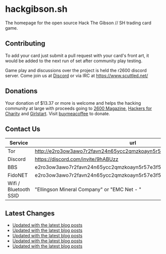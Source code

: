 # hackgibson.sh
The homepage for the open source Hack The Gibson // SH trading card game.


## Contributing

To add your card just submit a pull request with your card's front art, it would be added to the next run of set after community play testing.

Game play and discussions over the project is held the r2600 discord server. Come join us at [Discord](https://discord.com/invite/9hABUzz) or via IRC at https://www.scuttled.net/


## Donations

Your donation of $13.37 or more is welcome and helps the hacking community at large with proceeds going to [2600 Magazine](https://2600.com/), [Hackers for Charity](https://hackersforcharity.org) and [Girlstart](https://girlstart.org).  Visit [buymeacoffee](https://www.buymeacoffee.com/hackgibson.sh) to donate.


## Contact Us

Service | url
-|-
Tor | http://e2ro3ow3awo7r2favn24n65ycc2qmzkoayn5r57e3f56nvjwdcgg32ad.onion
Discord | https://discord.com/invite/9hABUzz
BBS | e2ro3ow3awo7r2favn24n65ycc2qmzkoayn5r57e3f56nvjwdcgg32ad.onion:23
FidoNET | e2ro3ow3awo7r2favn24n65ycc2qmzkoayn5r57e3f56nvjwdcgg32ad.onion:24554
Wifi / Bluetooth SSID | "Ellingson Mineral Company" or "EMC Net - <fidonet address>"

## Latest Changes
<!-- BLOG-POST-LIST:START -->
- [Updated with the latest blog posts](https://github.com/DFW2600/hackgibson.sh/commit/95febbff4e97dc52b9fd26acba11d50b18bc85ef)
- [Updated with the latest blog posts](https://github.com/DFW2600/hackgibson.sh/commit/77ba0241f1fb41298d93a68842e2523ce965816b)
- [Updated with the latest blog posts](https://github.com/DFW2600/hackgibson.sh/commit/29aadce9b844cf0274d7e5d04140712b4cbe81d4)
- [Updated with the latest blog posts](https://github.com/DFW2600/hackgibson.sh/commit/fdb9cd0fc1dcfa53f511cba3eb86e61717d2d0a8)
- [Updated with the latest blog posts](https://github.com/DFW2600/hackgibson.sh/commit/906254a7c03bda9581576bdf7dbeb93ddeb9cb53)
<!-- BLOG-POST-LIST:END -->
